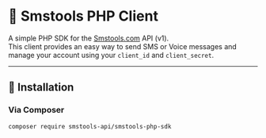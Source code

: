 # 📱 Smstools PHP Client

A simple PHP SDK for the [Smstools.com](https://www.smstools.com) API (v1).  
This client provides an easy way to send SMS or Voice messages and manage your account using your `client_id` and `client_secret`.

---

## 🚀 Installation

### Via Composer
```bash
composer require smstools-api/smstools-php-sdk